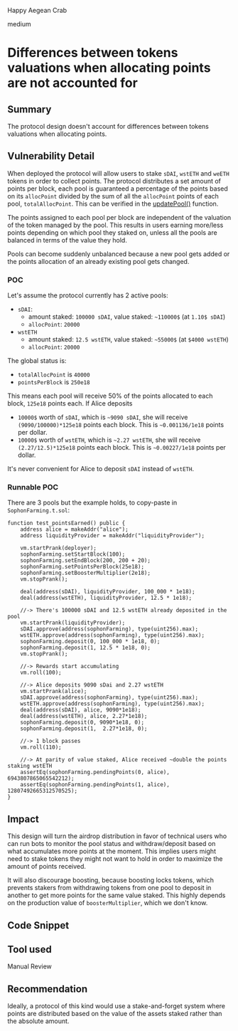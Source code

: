 Happy Aegean Crab

medium

# Differences between tokens valuations when allocating points are not accounted for

## Summary
The protocol design doesn't account for differences between tokens valuations when allocating points.

## Vulnerability Detail
When deployed the protocol will allow users to stake `sDAI`, `wstETH` and `weETH` tokens in order to collect points. The protocol distributes a set amount of points per block, each pool is guaranteed a percentage of the points based on its `allocPoint` divided by the sum of all the `allocPoint` points of each pool, `totalAllocPoint`. This can be verified in the [updatePool()](https://github.com/sherlock-audit/2024-05-sophon/blob/main/farming-contracts/contracts/farm/SophonFarming.sol#L411) function.

The points assigned to each pool per block are independent of the valuation of the token managed by the pool. This results in users earning more/less points depending on which pool they staked on, unless all the pools are balanced in terms of the value they hold.

Pools can become suddenly unbalanced because a new pool gets added or the points allocation of an already existing pool gets changed.

### POC
Let's assume the protocol currently has 2 active pools: 
- `sDAI`: 
    -  amount staked: `100000 sDAI`, value staked: `~110000$` (at `1.10$ sDAI`)
    -  `allocPoint`: `20000`
- `wstETH`
    -  amount staked: `12.5 wstETH`, value staked: `~55000$` (at `$4000 wstETH`)
    - `allocPoint`: `20000`

The global status is: 
- `totalAllocPoint` is `40000`
- `pointsPerBlock` is `250e18`

This means each pool will receive 50% of the points allocated to each block, `125e18` points each. If Alice deposits
- `10000$` worth of `sDAI`, which is `~9090 sDAI`, she will receive `(9090/100000)*125e18` points each block. This is `~0.001136/1e18` points per dollar.
- `10000$` worth of `wstETH`, which is `~2.27 wstETH`, she will receive `(2.27/12.5)*125e18` points each block. This is `~0.00227/1e18` points per dollar.

It's never convenient for Alice to deposit `sDAI` instead of `wstETH`.

### Runnable POC
There are 3 pools but the example holds, to copy-paste in `SophonFarming.t.sol`:
```solidity
function test_pointsEarned() public {
    address alice = makeAddr("alice");
    address liquidityProvider = makeAddr("liquidityProvider");

    vm.startPrank(deployer);
    sophonFarming.setStartBlock(100);
    sophonFarming.setEndBlock(200, 200 + 20);
    sophonFarming.setPointsPerBlock(25e18);
    sophonFarming.setBoosterMultiplier(2e18);
    vm.stopPrank();

    deal(address(sDAI), liquidityProvider, 100_000 * 1e18);
    deal(address(wstETH), liquidityProvider, 12.5 * 1e18);

    //-> There's 100000 sDAI and 12.5 wstETH already deposited in the pool
    vm.startPrank(liquidityProvider);
    sDAI.approve(address(sophonFarming), type(uint256).max);
    wstETH.approve(address(sophonFarming), type(uint256).max);
    sophonFarming.deposit(0, 100_000 * 1e18, 0);
    sophonFarming.deposit(1, 12.5 * 1e18, 0);
    vm.stopPrank();

    //-> Rewards start accumulating
    vm.roll(100);

    //-> Alice deposits 9090 sDai and 2.27 wstETH
    vm.startPrank(alice);
    sDAI.approve(address(sophonFarming), type(uint256).max);
    wstETH.approve(address(sophonFarming), type(uint256).max);
    deal(address(sDAI), alice, 9090*1e18);
    deal(address(wstETH), alice, 2.27*1e18);
    sophonFarming.deposit(0, 9090*1e18, 0);
    sophonFarming.deposit(1,  2.27*1e18, 0);

    //-> 1 block passes
    vm.roll(110);

    //-> At parity of value staked, Alice received ~double the points staking wstETH
    assertEq(sophonFarming.pendingPoints(0, alice), 6943807865065542212);
    assertEq(sophonFarming.pendingPoints(1, alice), 12807492665312570525);
}
```
## Impact
This design will turn the airdrop distribution in favor of technical users who can run bots to monitor the pool status and withdraw/deposit based on what accumulates more points at the moment. This implies users might need to stake tokens they might not want to hold in order to maximize the amount of points received.

It will also discourage boosting, because boosting locks tokens, which prevents stakers from withdrawing tokens from one pool to deposit in another to get more points for the same value staked. This highly depends on the production value of `boosterMultiplier`, which we don't know.

## Code Snippet

## Tool used

Manual Review

## Recommendation
Ideally, a protocol of this kind would use a stake-and-forget system where points are distributed based on the value of the assets staked rather than the absolute amount.
